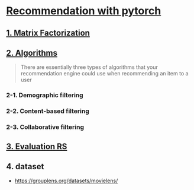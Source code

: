 # [Recommendation with pytorch](https://pytorch.org/tutorials/intermediate/torchrec_tutorial.html)

## [1. Matrix Factorization](https://towardsdatascience.com/paper-summary-matrix-factorization-techniques-for-recommender-systems-82d1a7ace74)

## [2. Algorithms](https://betterprogramming.pub/building-a-recommendation-engine-with-pytorch-d64be4856fe7)
> There are essentially three types of algorithms that your recommendation engine could use when recommending an item to a user
### 2-1. Demographic filtering

### 2-2. Content-based filtering

### 2-3. Collaborative filtering


## [3. Evaluation RS](http://fastml.com/evaluating-recommender-systems/)


## 4. dataset
- https://grouplens.org/datasets/movielens/



